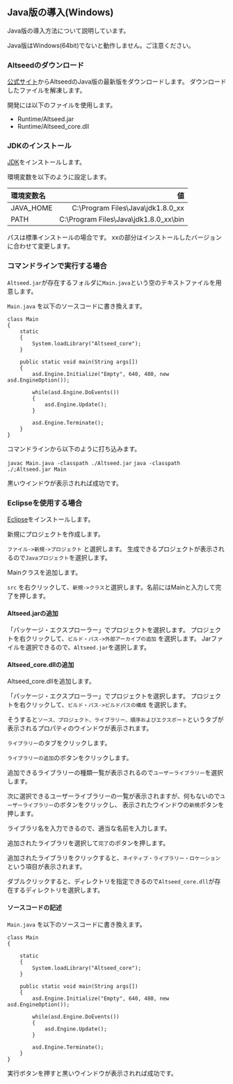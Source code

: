 ﻿
## Java版の導入(Windows)

Java版の導入方法について説明しています。

Java版はWindows(64bit)でないと動作しません。ご注意ください。

### Altseedのダウンロード

[公式サイト](http://altseed.github.io/download.html)からAltseedのJava版の最新版をダウンロードします。
ダウンロードしたファイルを解凍します。

開発には以下のファイルを使用します。

* Runtime/Altseed.jar
* Runtime/Altseed\_core.dll

### JDKのインストール

[JDK](http://www.oracle.com/technetwork/java/javase/downloads/jdk8-downloads-2133151.html)をインストールします。

環境変数を以下のように設定します。

| 環境変数名 | 値 |
|:-----------|------------:|
| JAVA_HOME | C:\Program Files\Java\jdk1.8.0_xx |
| PATH | C:\Program Files\Java\jdk1.8.0_xx\bin |

パスは標準インストールの場合です。
xxの部分はインストールしたバージョンに合わせて変更します。

### コマンドラインで実行する場合

```Altseed.jar```が存在するフォルダに```Main.java```という空のテキストファイルを用意します。

```Main.java``` を以下のソースコードに書き換えます。

```
class Main
{
	static
	{
		System.loadLibrary("Altseed_core");
	}

	public static void main(String args[])
	{
		asd.Engine.Initialize("Empty", 640, 480, new asd.EngineOption());

		while(asd.Engine.DoEvents())
		{
			asd.Engine.Update();
		}
		
		asd.Engine.Terminate();
	}
}

```

コマンドラインから以下のように打ち込みます。

```javac Main.java -classpath ./Altseed.jar```
```java -classpath ./;Altseed.jar Main```

黒いウインドウが表示されれば成功です。

### Eclipseを使用する場合

[Eclipse](https://eclipse.org/)をインストールします。

新規にプロジェクトを作成します。

```ファイル->新規->プロジェクト``` と選択します。
生成できるプロジェクトが表示されるので```Javaプロジェクト```を選択します。

Mainクラスを追加します。

```src``` を右クリックして、```新規->クラス```と選択します。名前にはMainと入力して完了を押します。

#### Altseed.jarの追加

「パッケージ・エクスプローラー」でプロジェクトを選択します。
プロジェクトを右クリックして、```ビルド・パス->外部アーカイブの追加``` を選択します。
Jarファイルを選択できるので、```Altseed.jar```を選択します。

#### Altseed_core.dllの追加

Altseed_core.dllを追加します。

「パッケージ・エクスプローラー」でプロジェクトを選択します。
プロジェクトを右クリックして、```ビルド・パス->ビルドパスの構成``` を選択します。

そうすると```ソース、プロジェクト、ライブラリー、順序およびエクスポート```というタブが表示されるプロパティのウインドウが表示されます。

```ライブラリー```のタブをクリックします。

```ライブラリーの追加```のボタンをクリックします。

追加できるライブラリーの種類一覧が表示されるので```ユーザーライブラリー```を選択します。

次に選択できるユーザーライブラリーの一覧が表示されますが、何もないので```ユーザーライブラリー```のボタンをクリックし、
表示されたウインドウの```新規```ボタンを押します。

ライブラリ名を入力できるので、適当な名前を入力します。

追加されたライブラリを選択して```完了```のボタンを押します。

追加されたライブラリをクリックすると、```ネイティブ・ライブラリー・ロケーション```という項目が表示されます。

ダブルクリックすると、ディレクトリを指定できるので```Altseed_core.dll```が存在するディレクトリを選択します。

#### ソースコードの記述

```Main.java``` を以下のソースコードに書き換えます。

```
class Main
{

	static
	{
		System.loadLibrary("Altseed_core");
	}

	public static void main(String args[])
	{
		asd.Engine.Initialize("Empty", 640, 480, new asd.EngineOption());

		while(asd.Engine.DoEvents())
		{
			asd.Engine.Update();
		}
		
		asd.Engine.Terminate();
	}
}

```

実行ボタンを押すと黒いウインドウが表示されれば成功です。
